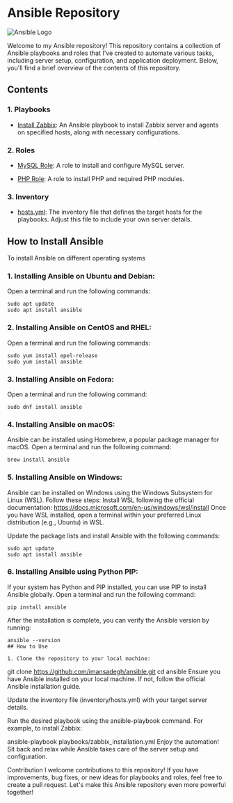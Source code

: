 # Ansible Repository

![Ansible Logo](https://www.ansible.com/hubfs/2016_Images/Assets/Ansible-Mark-Large-RGB-Pool.png)

Welcome to my Ansible repository! This repository contains a collection of Ansible playbooks and roles that I've created to automate various tasks, including server setup, configuration, and application deployment. Below, you'll find a brief overview of the contents of this repository.

## Contents

### 1. Playbooks

- [Install Zabbix](playbooks/zabbix_installation.yml): An Ansible playbook to install Zabbix server and agents on specified hosts, along with necessary configurations.

### 2. Roles

- [MySQL Role](roles/zabbix/mysql): A role to install and configure MySQL server.

- [PHP Role](roles/zabbix/php): A role to install PHP and required PHP modules.

### 3. Inventory

- [hosts.yml](Inventory/hosts.yml): The inventory file that defines the target hosts for the playbooks. Adjust this file to include your own server details.
## How to Install Ansible
To install Ansible on different operating systems
### 1. Installing Ansible on Ubuntu and Debian:
Open a terminal and run the following commands:

`sudo apt update`<br>
`sudo apt install ansible`
### 2. Installing Ansible on CentOS and RHEL:
Open a terminal and run the following commands:

`sudo yum install epel-release`<br>
`sudo yum install ansible`
### 3. Installing Ansible on Fedora:
Open a terminal and run the following command:

`sudo dnf install ansible`<br>
### 4. Installing Ansible on macOS:
Ansible can be installed using Homebrew, a popular package manager for macOS. Open a terminal and run the following command:

`brew install ansible`
### 5. Installing Ansible on Windows:
Ansible can be installed on Windows using the Windows Subsystem for Linux (WSL). Follow these steps:
Install WSL following the official documentation: https://docs.microsoft.com/en-us/windows/wsl/install
Once you have WSL installed, open a terminal within your preferred Linux distribution (e.g., Ubuntu) in WSL.

Update the package lists and install Ansible with the following commands:

`sudo apt update`<br>
`sudo apt install ansible`
### 6. Installing Ansible using Python PIP:
If your system has Python and PIP installed, you can use PIP to install Ansible globally.
Open a terminal and run the following command:

`pip install ansible`<br>

After the installation is complete, you can verify the Ansible version by running:
  ```
  ansible --version
## How to Use

1. Clone the repository to your local machine:

   ```
   git clone https://github.com/imansadegh/ansible.git
   cd ansible
Ensure you have Ansible installed on your local machine. If not, follow the official Ansible installation guide.

Update the inventory file (inventory/hosts.yml) with your target server details.

Run the desired playbook using the ansible-playbook command. For example, to install Zabbix:



ansible-playbook playbooks/zabbix_installation.yml
Enjoy the automation! Sit back and relax while Ansible takes care of the server setup and configuration.

Contribution
I welcome contributions to this repository! If you have improvements, bug fixes, or new ideas for playbooks and roles, feel free to create a pull request. Let's make this Ansible repository even more powerful together!
